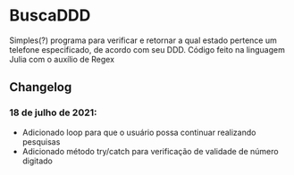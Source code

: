 # BuscaDDD

Simples(?) programa para verificar e retornar a qual estado pertence um telefone especificado, de acordo com seu DDD.
Código feito na linguagem Julia com o auxílio de Regex

## Changelog
### 18 de julho de 2021:

- Adicionado loop para que o usuário possa continuar realizando pesquisas
- Adicionado método try/catch para verificação de validade de número digitado
